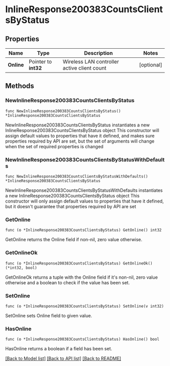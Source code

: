 # InlineResponse200383CountsClientsByStatus

## Properties

Name | Type | Description | Notes
------------ | ------------- | ------------- | -------------
**Online** | Pointer to **int32** | Wireless LAN controller active client count | [optional] 

## Methods

### NewInlineResponse200383CountsClientsByStatus

`func NewInlineResponse200383CountsClientsByStatus() *InlineResponse200383CountsClientsByStatus`

NewInlineResponse200383CountsClientsByStatus instantiates a new InlineResponse200383CountsClientsByStatus object
This constructor will assign default values to properties that have it defined,
and makes sure properties required by API are set, but the set of arguments
will change when the set of required properties is changed

### NewInlineResponse200383CountsClientsByStatusWithDefaults

`func NewInlineResponse200383CountsClientsByStatusWithDefaults() *InlineResponse200383CountsClientsByStatus`

NewInlineResponse200383CountsClientsByStatusWithDefaults instantiates a new InlineResponse200383CountsClientsByStatus object
This constructor will only assign default values to properties that have it defined,
but it doesn't guarantee that properties required by API are set

### GetOnline

`func (o *InlineResponse200383CountsClientsByStatus) GetOnline() int32`

GetOnline returns the Online field if non-nil, zero value otherwise.

### GetOnlineOk

`func (o *InlineResponse200383CountsClientsByStatus) GetOnlineOk() (*int32, bool)`

GetOnlineOk returns a tuple with the Online field if it's non-nil, zero value otherwise
and a boolean to check if the value has been set.

### SetOnline

`func (o *InlineResponse200383CountsClientsByStatus) SetOnline(v int32)`

SetOnline sets Online field to given value.

### HasOnline

`func (o *InlineResponse200383CountsClientsByStatus) HasOnline() bool`

HasOnline returns a boolean if a field has been set.


[[Back to Model list]](../README.md#documentation-for-models) [[Back to API list]](../README.md#documentation-for-api-endpoints) [[Back to README]](../README.md)


